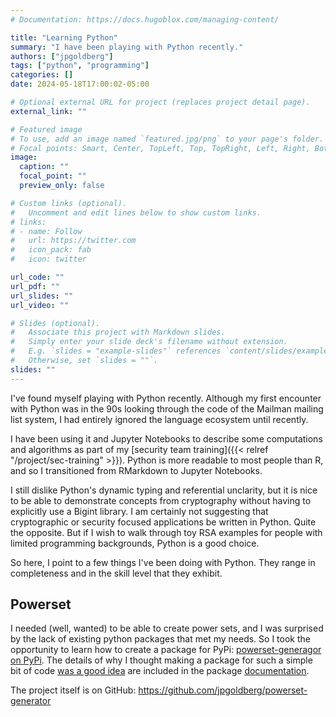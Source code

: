 ```yaml
---
# Documentation: https://docs.hugoblox.com/managing-content/

title: "Learning Python"
summary: "I have been playing with Python recently."
authors: ["jpgoldberg"]
tags: ["python", "programming"]
categories: []
date: 2024-05-18T17:00:02-05:00

# Optional external URL for project (replaces project detail page).
external_link: ""

# Featured image
# To use, add an image named `featured.jpg/png` to your page's folder.
# Focal points: Smart, Center, TopLeft, Top, TopRight, Left, Right, BottomLeft, Bottom, BottomRight.
image:
  caption: ""
  focal_point: ""
  preview_only: false

# Custom links (optional).
#   Uncomment and edit lines below to show custom links.
# links:
# - name: Follow
#   url: https://twitter.com
#   icon_pack: fab
#   icon: twitter

url_code: ""
url_pdf: ""
url_slides: ""
url_video: ""

# Slides (optional).
#   Associate this project with Markdown slides.
#   Simply enter your slide deck's filename without extension.
#   E.g. `slides = "example-slides"` references `content/slides/example-slides.md`.
#   Otherwise, set `slides = ""`.
slides: ""
---
```


I've found myself playing with Python recently.
Although my first encounter with Python was in the 90s looking
through the code of the Mailman mailing list system, I had
entirely ignored the language ecosystem until recently.

I have been using it and Jupyter Notebooks to describe some
computations and algorithms as part of my
[security team training]({{< relref "/project/sec-training" >}}).
Python is more readable to most people than R,
and so I transitioned from RMarkdown to Jupyter Notebooks.

I still dislike Python's dynamic typing and referential unclarity,
but it is nice to be able to demonstrate concepts from cryptography
without having to explicitly use a Bigint library.
I am certainly not suggesting
that cryptographic or security focused applications be written in Python.
Quite the opposite.
But if I wish to walk through toy RSA examples for people with limited
programming backgrounds, Python is a good choice.

So here, I point to a few things I've been doing with Python.
They range in completeness and in the skill level that they exhibit.

## Powerset

I needed (well, wanted) to be able to create power sets,
and I was surprised by the lack of existing python packages that
met my needs.
So I took the opportunity to learn how to create a package for PyPi:
[powerset-generagor on PyPi](https://pypi.org/project/powerset-generator/).
The details of why I thought making a package for such a simple bit of code
[was a good idea](https://jpgoldberg.github.io/powerset-generator/yapp.html)
are included in the package [documentation](https://jpgoldberg.github.io/powerset-generator/).

The project itself is on GitHub: https://github.com/jpgoldberg/powerset-generator


